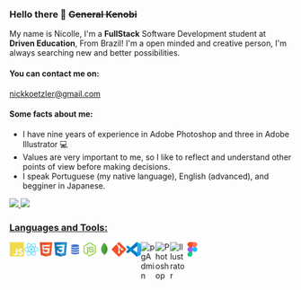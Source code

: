 ### Hello there 👋 ~~General Kenobi~~
My name is Nicolle, I'm a **FullStack** Software Development student at **Driven Education**, From Brazil!
I'm a open minded and creative person, I'm always searching new and better possibilities.

#### You can contact me on: 
nickkoetzler@gmail.com

#### Some facts about me:

- I have nine years of experience in Adobe Photoshop and three in Adobe Illustrator 💻
- Values are very important to me, so I like to reflect and understand other points of view before making decisions.
- I speak Portuguese (my native language), English (advanced), and begginer in Japanese.

<div>
  <a href="https://github.com/nicollekoetzler">
  <img height="130em" src="https://github-readme-stats.vercel.app/api?username=nicollekoetzler&show_icons=true&theme=dark&include_all_commits=true&count_private=true"/>
  <img height="130em" src="https://github-readme-stats.vercel.app/api/top-langs/?username=nicollekoetzler&layout=compact&langs_count=7&theme=dark"/>
</div>

### Languages and Tools:

<img align="left" alt="JavaScript" width="26px" src="https://raw.githubusercontent.com/devicons/devicon/master/icons/javascript/javascript-plain.svg" />
<img align="left" alt="React" width="26px" src="https://raw.githubusercontent.com/devicons/devicon/master/icons/react/react-original.svg" />
<img align="left" alt="HTML5" width="26px" src="https://raw.githubusercontent.com/devicons/devicon/master/icons/html5/html5-original.svg" />
<img align="left" alt="CSS3" width="26px" src="https://raw.githubusercontent.com/devicons/devicon/master/icons/css3/css3-original.svg" />
<img align="left" alt="SQL" width="26px" src="https://raw.githubusercontent.com/github/explore/80688e429a7d4ef2fca1e82350fe8e3517d3494d/topics/sql/sql.png" />
<img align="left" alt="NodeJS" width="26px" src="https://raw.githubusercontent.com/devicons/devicon/master/icons/nodejs/nodejs-original.svg" />
<img align="left" alt="MongoDB" width="26px" src="https://raw.githubusercontent.com/devicons/devicon/master/icons/mongodb/mongodb-original.svg" />
<img align="left" alt="GIT" width="26px" src="https://raw.githubusercontent.com/devicons/devicon/master/icons/git/git-original.svg" />
<img align="left" alt="Visual Studio Code" width="26px" src="https://raw.githubusercontent.com/github/explore/80688e429a7d4ef2fca1e82350fe8e3517d3494d/topics/visual-studio-code/visual-studio-code.png" />
<img align="left" alt="pgAdmin" width="26px" src="https://camo.githubusercontent.com/521b6af10b5409bdfefae1b331c084f5a9daa28290f347e4861fb17e817028f7/68747470733a2f2f63646e2e6a7364656c6976722e6e65742f67682f64657669636f6e732f64657669636f6e2f69636f6e732f706f737467726573716c2f706f737467726573716c2d706c61696e2e737667" />
<img align="left" alt="Photoshop" width="26px" src="https://raw.githubusercontent.com/Gictorbit/photoshopCClinux/master/images/AdobePhotoshop-icon.png" />
<img align="left" alt="Illustrator" width="26px" src="https://raw.githubusercontent.com/Gictorbit/illustratorCClinux/master/images/AiIcon.png" />
<img align="left" alt="Figma" width="26px" src="https://raw.githubusercontent.com/devicons/devicon/master/icons/figma/figma-original.svg" />
